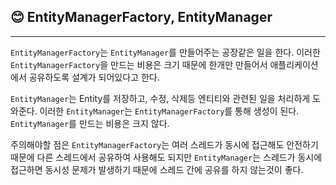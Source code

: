 ## 😊 EntityManagerFactory, EntityManager

---

`EntityManagerFactory`는 `EntityManager`를 만들어주는 공장같은 일을 한다. 
이러한 `EntityManagerFactory`을 만드는 비용은 크기 때문에 한개만 만들어서 애플리케이션에서 
공유하도록 설계가 되어있다고 한다.


`EntityManager`는 Entity를 저장하고, 수정, 삭제등 엔티티와 관련된 일을 처리하게 도와준다.
이러한 `EntityManager`는 `EntityManagerFactory`를 통해 생성이 된다. `EntityManager`를 만드는 비용은
크지 않다. 

주의해야할 점은 `EntityManagerFactory`는 여러 스레드가 동시에 접근해도 안전하기 때문에 다른 스레드에서
공유하여 사용해도 되지만 `EntityManager`는 스레드가 동시에 접근하면 동시성 문제가 발생하기 때문에
스레드 간에 공유를 하지 않는것이 좋다.
